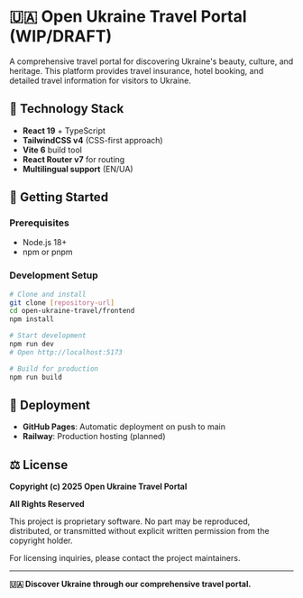 # 🇺🇦 Open Ukraine Travel Portal (WIP/DRAFT)

A comprehensive travel portal for discovering Ukraine's beauty, culture, and heritage. This platform provides travel insurance, hotel booking, and detailed travel information for visitors to Ukraine.

## 🚀 Technology Stack

- **React 19** + TypeScript
- **TailwindCSS v4** (CSS-first approach)
- **Vite 6** build tool
- **React Router v7** for routing
- **Multilingual support** (EN/UA)

## 🎯 Getting Started

### Prerequisites
- Node.js 18+
- npm or pnpm

### Development Setup

```bash
# Clone and install
git clone [repository-url]
cd open-ukraine-travel/frontend
npm install

# Start development
npm run dev
# Open http://localhost:5173

# Build for production
npm run build
```

## 📱 Deployment

- **GitHub Pages**: Automatic deployment on push to main
- **Railway**: Production hosting (planned)

## ⚖️ License

**Copyright (c) 2025 Open Ukraine Travel Portal**

**All Rights Reserved**

This project is proprietary software. No part may be reproduced, distributed, or transmitted without explicit written permission from the copyright holder.

For licensing inquiries, please contact the project maintainers.

---

**🇺🇦 Discover Ukraine through our comprehensive travel portal.**
